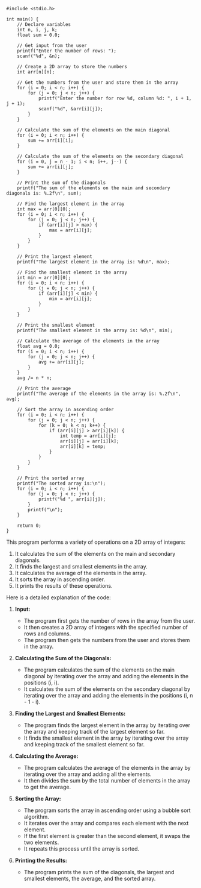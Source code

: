 ```portugol
#include <stdio.h>

int main() {
    // Declare variables
    int n, i, j, k;
    float sum = 0.0;

    // Get input from the user
    printf("Enter the number of rows: ");
    scanf("%d", &n);

    // Create a 2D array to store the numbers
    int arr[n][n];

    // Get the numbers from the user and store them in the array
    for (i = 0; i < n; i++) {
        for (j = 0; j < n; j++) {
            printf("Enter the number for row %d, column %d: ", i + 1, j + 1);
            scanf("%d", &arr[i][j]);
        }
    }

    // Calculate the sum of the elements on the main diagonal
    for (i = 0; i < n; i++) {
        sum += arr[i][i];
    }

    // Calculate the sum of the elements on the secondary diagonal
    for (i = 0, j = n - 1; i < n; i++, j--) {
        sum += arr[i][j];
    }

    // Print the sum of the diagonals
    printf("The sum of the elements on the main and secondary diagonals is: %.2f\n", sum);

    // Find the largest element in the array
    int max = arr[0][0];
    for (i = 0; i < n; i++) {
        for (j = 0; j < n; j++) {
            if (arr[i][j] > max) {
                max = arr[i][j];
            }
        }
    }

    // Print the largest element
    printf("The largest element in the array is: %d\n", max);

    // Find the smallest element in the array
    int min = arr[0][0];
    for (i = 0; i < n; i++) {
        for (j = 0; j < n; j++) {
            if (arr[i][j] < min) {
                min = arr[i][j];
            }
        }
    }

    // Print the smallest element
    printf("The smallest element in the array is: %d\n", min);

    // Calculate the average of the elements in the array
    float avg = 0.0;
    for (i = 0; i < n; i++) {
        for (j = 0; j < n; j++) {
            avg += arr[i][j];
        }
    }
    avg /= n * n;

    // Print the average
    printf("The average of the elements in the array is: %.2f\n", avg);

    // Sort the array in ascending order
    for (i = 0; i < n; i++) {
        for (j = 0; j < n; j++) {
            for (k = 0; k < n; k++) {
                if (arr[i][j] > arr[i][k]) {
                    int temp = arr[i][j];
                    arr[i][j] = arr[i][k];
                    arr[i][k] = temp;
                }
            }
        }
    }

    // Print the sorted array
    printf("The sorted array is:\n");
    for (i = 0; i < n; i++) {
        for (j = 0; j < n; j++) {
            printf("%d ", arr[i][j]);
        }
        printf("\n");
    }

    return 0;
}
```

This program performs a variety of operations on a 2D array of integers:

1. It calculates the sum of the elements on the main and secondary diagonals.
2. It finds the largest and smallest elements in the array.
3. It calculates the average of the elements in the array.
4. It sorts the array in ascending order.
5. It prints the results of these operations.

Here is a detailed explanation of the code:

1. **Input:**
    * The program first gets the number of rows in the array from the user.
    * It then creates a 2D array of integers with the specified number of rows and columns.
    * The program then gets the numbers from the user and stores them in the array.

2. **Calculating the Sum of the Diagonals:**
    * The program calculates the sum of the elements on the main diagonal by iterating over the array and adding the elements in the positions (i, i).
    * It calculates the sum of the elements on the secondary diagonal by iterating over the array and adding the elements in the positions (i, n - 1 - i).

3. **Finding the Largest and Smallest Elements:**
    * The program finds the largest element in the array by iterating over the array and keeping track of the largest element so far.
    * It finds the smallest element in the array by iterating over the array and keeping track of the smallest element so far.

4. **Calculating the Average:**
    * The program calculates the average of the elements in the array by iterating over the array and adding all the elements.
    * It then divides the sum by the total number of elements in the array to get the average.

5. **Sorting the Array:**
    * The program sorts the array in ascending order using a bubble sort algorithm.
    * It iterates over the array and compares each element with the next element.
    * If the first element is greater than the second element, it swaps the two elements.
    * It repeats this process until the array is sorted.

6. **Printing the Results:**
    * The program prints the sum of the diagonals, the largest and smallest elements, the average, and the sorted array.